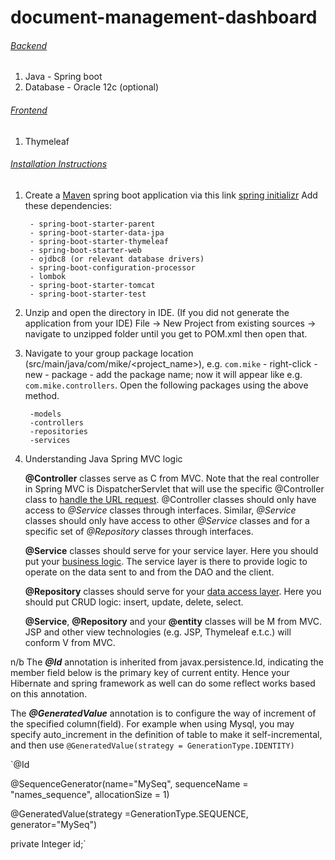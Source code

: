 # document-management-dashboard
###### <ins>Backend</ins>
1. Java - Spring boot
2. Database - Oracle 12c (optional)

###### <ins>Frontend</ins>
1. Thymeleaf

###### <ins>Installation Instructions</ins>
1. Create a [Maven](https://maven.apache.org/what-is-maven.html) spring boot application via this link [spring initializr](https://start.spring.io/) Add these dependencies:

        - spring-boot-starter-parent
        - spring-boot-starter-data-jpa
        - spring-boot-starter-thymeleaf
        - spring-boot-starter-web
        - ojdbc8 (or relevant database drivers)
        - spring-boot-configuration-processor
        - lombok
        - spring-boot-starter-tomcat
        - spring-boot-starter-test
      
3. Unzip and open the directory in IDE. (If you did not generate the application from your IDE)
        File -> New Project from existing sources -> navigate to unzipped folder until you get to POM.xml then open that.

4. Navigate to your group package location (src/main/java/com/mike/<project_name>), e.g. `com.mike` - right-click - new - package - add the package name;
        now it will appear like e.g. `com.mike.controllers`. Open the following packages using the above method.
        
        -models
        -controllers
        -repositories
        -services
        
5. Understanding Java Spring MVC logic

      **@Controller** classes serve as C from MVC. Note that the real controller in Spring MVC is DispatcherServlet that will use the specific @Controller class to <ins>handle the URL request</ins>. @Controller classes should only have access to *@Service* classes through interfaces. Similar, *@Service* classes should only have access to other *@Service* classes and for a specific set of *@Repository* classes through interfaces.

      **@Service** classes should serve for your service layer. Here you should put your <ins>business logic</ins>. The service layer is there to provide logic to operate on the data sent to and from the DAO and the client.

      **@Repository** classes should serve for your <ins>data access layer</ins>. Here you should put CRUD logic: insert, update, delete, select.

      **@Service**, **@Repository** and your **@entity** classes will be M from MVC. JSP and other view technologies (e.g. JSP, Thymeleaf e.t.c.) will conform V from MVC.

n/b
The ***@Id*** annotation is inherited from javax.persistence.Id, indicating the member field below is the primary key of current entity. Hence your Hibernate and spring framework as well  can do some reflect works based on this annotation.

The ***@GeneratedValue*** annotation is to configure the way of increment of the specified column(field). For example when using Mysql, you may specify                      auto_increment in the definition of table to make it self-incremental, and then use `@GeneratedValue(strategy = GenerationType.IDENTITY)`

 `@Id
 
  @SequenceGenerator(name="MySeq", sequenceName = "names_sequence", allocationSize = 1)
  
  @GeneratedValue(strategy =GenerationType.SEQUENCE, generator="MySeq")    
  
  private Integer id;`


        
        


